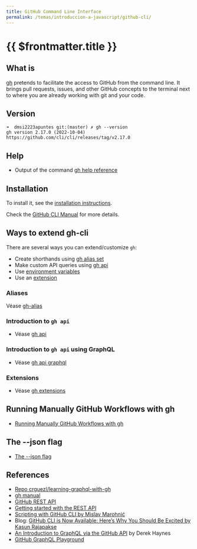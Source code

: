 ```yaml
---
title: GitHub Command Line Interface
permalink: /temas/introduccion-a-javascript/github-cli/
---
```


# {{ $frontmatter.title }}

## What is 

[gh](https://cli.github.com/manual/) pretends to facilitate the access to GitHub from the command line. It brings pull requests, issues, and other GitHub concepts to the terminal next to where you are already working with git and your code.

## Version 

```
➜  dmsi2223apuntes git:(master) ✗ gh --version
gh version 2.17.0 (2022-10-04)
https://github.com/cli/cli/releases/tag/v2.17.0
```

## Help 

* Output of the command [gh help reference](/temas/introduccion-a-javascript/github-cli/help)


## Installation

To install it, see  the [installation instructions](https://github.com/cli/cli#installation).

Check the [GitHub CLI Manual](https://cli.github.com/manual/) for more details.


## Ways to extend gh-cli

There are several ways you can extend/customize `gh`:

*   Create shorthands using [gh alias set](gh-alias)
*   Make custom API queries using [gh api](gh-api)
*   Use [environment variables](https://cli.github.com//manual/gh_help_environment)
*   Use an [extension](gh-extension)

### Aliases

Véase [gh-alias](gh-alias)

### Introduction to `gh api` 

* Véase [gh api](gh-api)

### Introduction to `gh api` using GraphQL

* Véase [gh api graphql](gh-api-graphql)
  
### Extensions

* Véase [gh extensions](gh-extension)

## Running Manually GitHub Workflows with gh

* [Running Manually GitHub Workflows with gh](gh-workflows)

## The --json flag

* [The --json flag](gh-json-option)
  
## References

* [Repo crguezl/learning-graphql-with-gh](https://github.com/crguezl/learning-graphql-with-gh)
* [gh manual](https://cli.github.com/manual/)
* [GitHub REST API](https://docs.github.com/en/rest)
* [Getting started with the REST API](https://docs.github.com/en/rest/guides/getting-started-with-the-rest-api)
* [Scripting with GitHub CLI by Mislav Marohnić](https://github.blog/2021-03-11-scripting-with-github-cli/)
* Blog: [GitHub CLI is Now Available: Here’s Why You Should Be Excited by 
Kasun Rajapakse](https://blog.bitsrc.io/github-cli-is-now-available-heres-why-you-should-be-excited-91d8bdd81a51)
* [An Introduction to GraphQL via the GitHub API](https://www.cloudbees.com/blog/an-introduction-to-graphql-via-the-github-api)  by Derek Haynes
* [GitHub GraphQL Playground](https://docs.github.com/en/graphql/overview/explorer)
